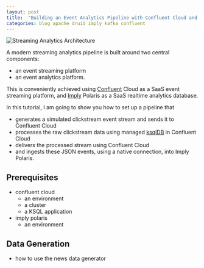 ```yaml
---
layout: post
title:  "Building an Event Analytics Pipeline with Confluent Cloud and Imply Polaris"
categories: blog apache druid imply kafka confluent
---
```


![Streaming Analytics Architecture]()

A modern streaming analytics pipeline is built around two central components:

- an event streaming platform
- an event analytics platform.

This is conveniently achieved using [Confluent](https://www.confluent.io/) Cloud as a SaaS event streaming platform, and [Imply](https://imply.io/) Polaris as a SaaS realtime analytics database.

In this tutorial, I am going to show you how to set up a pipeline that

- generates a simulated clickstream event stream and sends it to Confluent Cloud
- processes the raw clickstream data using managed [ksqlDB](https://ksqldb.io/) in Confluent Cloud
- delivers the processed stream using Confluent Cloud
- and ingests these JSON events, using a native connection, into Imply Polaris.

## Prerequisites

- confluent cloud
  - an environment
  - a cluster
  - a KSQL application
- imply polaris
  - an environment

## Data Generation

- how to use the news data generator
